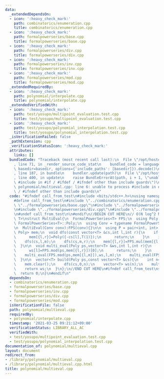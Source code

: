 ```yaml
---
data:
  _extendedDependsOn:
  - icon: ':heavy_check_mark:'
    path: combinatorics/enumeration.cpp
    title: combinatorics/enumeration.cpp
  - icon: ':heavy_check_mark:'
    path: formalpowerseries/base.cpp
    title: formalpowerseries/base.cpp
  - icon: ':heavy_check_mark:'
    path: formalpowerseries/div.cpp
    title: formalpowerseries/div.cpp
  - icon: ':heavy_check_mark:'
    path: formalpowerseries/inv.cpp
    title: formalpowerseries/inv.cpp
  - icon: ':heavy_check_mark:'
    path: formalpowerseries/mod.cpp
    title: formalpowerseries/mod.cpp
  _extendedRequiredBy:
  - icon: ':heavy_check_mark:'
    path: polynomial/interpolate.cpp
    title: polynomial/interpolate.cpp
  _extendedVerifiedWith:
  - icon: ':heavy_check_mark:'
    path: test/yosupo/multipoint_evaluation.test.cpp
    title: test/yosupo/multipoint_evaluation.test.cpp
  - icon: ':heavy_check_mark:'
    path: test/yosupo/polynomial_interpolation.test.cpp
    title: test/yosupo/polynomial_interpolation.test.cpp
  _isVerificationFailed: false
  _pathExtension: cpp
  _verificationStatusIcon: ':heavy_check_mark:'
  attributes:
    links: []
  bundledCode: "Traceback (most recent call last):\n  File \"/opt/hostedtoolcache/Python/3.9.4/x64/lib/python3.9/site-packages/onlinejudge_verify/documentation/build.py\"\
    , line 71, in _render_source_code_stat\n    bundled_code = language.bundle(stat.path,\
    \ basedir=basedir, options={'include_paths': [basedir]}).decode()\n  File \"/opt/hostedtoolcache/Python/3.9.4/x64/lib/python3.9/site-packages/onlinejudge_verify/languages/cplusplus.py\"\
    , line 187, in bundle\n    bundler.update(path)\n  File \"/opt/hostedtoolcache/Python/3.9.4/x64/lib/python3.9/site-packages/onlinejudge_verify/languages/cplusplus_bundle.py\"\
    , line 400, in update\n    raise BundleErrorAt(path, i + 1, \"unable to process\
    \ #include in #if / #ifdef / #ifndef other than include guards\")\nonlinejudge_verify.languages.cplusplus_bundle.BundleErrorAt:\
    \ polynomial/multieval.cpp: line 6: unable to process #include in #if / #ifdef\
    \ / #ifndef other than include guards\n"
  code: "#ifndef call_from_test\n#include <bits/stdc++.h>\nusing namespace std;\n\n\
    #define call_from_test\n#include \"../combinatorics/enumeration.cpp\"\n#include\
    \ \"../formalpowerseries/base.cpp\"\n#include \"../formalpowerseries/inv.cpp\"\
    \n#include \"../formalpowerseries/div.cpp\"\n#include \"../formalpowerseries/mod.cpp\"\
    \n#undef call_from_test\n\n#endif\n//BEGIN CUT HERE\n// O(N log^2 N)\ntemplate<typename\
    \ T>\nstruct MultiEval{\n  FormalPowerSeries<T> FPS;\n  using Poly = typename\
    \ FormalPowerSeries<T>::Poly;\n  using Conv = typename FormalPowerSeries<T>::Conv;\n\
    \n  MultiEval(Conv conv):FPS(conv){}\n\n  using P = pair<int, int>;\n  map<P,\
    \ Poly> mem;\n  void dfs(const vector<T> &cs,int l,int r){\n    if(l+1==r){\n\
    \      mem[{l,r}]=Poly({-cs[l],T(1)});\n      return;\n    }\n    int m=(l+r)>>1;\n\
    \    dfs(cs,l,m);\n    dfs(cs,m,r);\n    mem[{l,r}]=FPS.mul(mem[{l,m}],mem[{m,r}]);\n\
    \  }\n\n  void multi_eval(Poly ps,vector<T> &ws,int l,int r){\n    if(l+1==r){\n\
    \      ws[l]=FPS.mod(ps,mem[{l,r}])[0];\n      return;\n    }\n    int m=(l+r)>>1;\n\
    \    multi_eval(FPS.mod(ps,mem[{l,m}]),ws,l,m);\n    multi_eval(FPS.mod(ps,mem[{m,r}]),ws,m,r);\n\
    \  }\n\n  vector<T> build(Poly ps,const vector<T> &cs){\n    int n=cs.size();\n\
    \    mem.clear();\n    dfs(cs,0,n);\n    vector<T> ws(n);\n    multi_eval(ps,ws,0,n);\n\
    \    return ws;\n  }\n};\n//END CUT HERE\n#ifndef call_from_test\nsigned main(){\n\
    \  return 0;\n}\n#endif\n"
  dependsOn:
  - combinatorics/enumeration.cpp
  - formalpowerseries/base.cpp
  - formalpowerseries/inv.cpp
  - formalpowerseries/div.cpp
  - formalpowerseries/mod.cpp
  isVerificationFile: false
  path: polynomial/multieval.cpp
  requiredBy:
  - polynomial/interpolate.cpp
  timestamp: '2021-03-25 09:21:12+09:00'
  verificationStatus: LIBRARY_ALL_AC
  verifiedWith:
  - test/yosupo/multipoint_evaluation.test.cpp
  - test/yosupo/polynomial_interpolation.test.cpp
documentation_of: polynomial/multieval.cpp
layout: document
redirect_from:
- /library/polynomial/multieval.cpp
- /library/polynomial/multieval.cpp.html
title: polynomial/multieval.cpp
---
```


